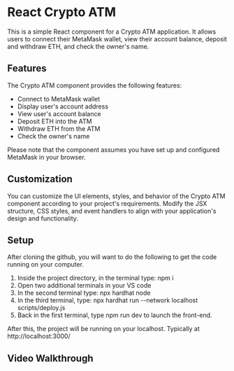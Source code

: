 # React Crypto ATM

This is a simple React component for a Crypto ATM application. It allows users to connect their MetaMask wallet, view their account balance, deposit and withdraw ETH, and check the owner's name.

## Features

The Crypto ATM component provides the following features:

- Connect to MetaMask wallet
- Display user's account address
- View user's account balance
- Deposit ETH into the ATM
- Withdraw ETH from the ATM
- Check the owner's name

Please note that the component assumes you have set up and configured MetaMask in your browser.

## Customization

You can customize the UI elements, styles, and behavior of the Crypto ATM component according to your project's requirements. Modify the JSX structure, CSS styles, and event handlers to align with your application's design and functionality.



## Setup

After cloning the github, you will want to do the following to get the code running on your computer.

1. Inside the project directory, in the terminal type: npm i
2. Open two additional terminals in your VS code
3. In the second terminal type: npx hardhat node
4. In the third terminal, type: npx hardhat run --network localhost scripts/deploy.js
5. Back in the first terminal, type npm run dev to launch the front-end.

After this, the project will be running on your localhost. 
Typically at http://localhost:3000/

## Video Walkthrough

